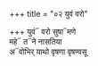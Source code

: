 +++
title = "०२ युवं वरो"

+++
युवं᳓ वरो सुषा᳓मणे  
महे᳓ त᳓ने नासतिया  
अ᳓वोभिर् याथो वृषणा वृषण्वसू